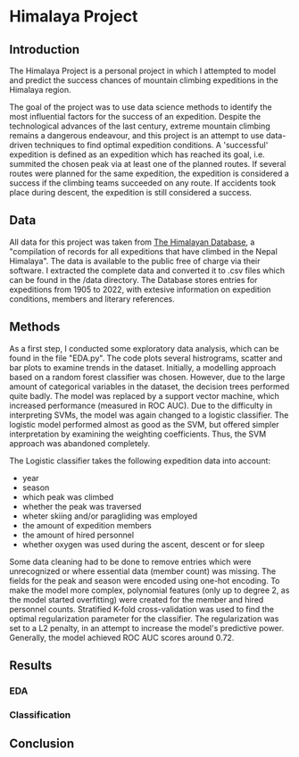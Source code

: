 # Himalaya Project

## Introduction
The Himalaya Project is a personal project in which I attempted to model and predict the success chances of mountain climbing expeditions in the Himalaya region.

The goal of the project was to use data science methods to identify the most influential factors for the success of an expedition. Despite the technological advances of the last century, extreme mountain climbing remains a dangerous endeavour, and this project is an attempt to use data-driven techniques to find optimal expedition conditions. A 'successful' expedition is defined as an expedition which has reached its goal, i.e. summited the chosen peak via at least one of the planned routes. If several routes were planned for the same expedition, the expedition is considered a success if the climbing teams succeeded on any route. If accidents took place during descent, the expedition is still considered a success.

## Data
All data for this project was taken from [The Himalayan Database](https://www.himalayandatabase.com/), a "compilation of records for all expeditions that have climbed in the Nepal Himalaya". The data is available to the public free of charge via their software. I extracted the complete data and converted it to .csv files which can be found in the /data directory. The Database stores entries for expeditions from 1905 to 2022, with extesive information on expedition conditions, members and literary references.

## Methods
As a first step, I conducted some exploratory data analysis, which can be found in the file "EDA.py". The code plots several histrograms, scatter and bar plots to examine trends in the dataset. Initially, a modelling approach based on a random forest classifier was chosen. However, due to the large amount of categorical variables in the dataset, the decision trees performed quite badly. The model was replaced by a support vector machine, which increased performance (measured in ROC AUC). Due to the difficulty in interpreting SVMs, the model was again changed to a logistic classifier. The logistic model performed almost as good as the SVM, but offered simpler interpretation by examining the weighting coefficients. Thus, the SVM approach was abandoned completely.

The Logistic classifier takes the following expedition data into account:
 - year
 - season
 - which peak was climbed
 - whether the peak was traversed
 - wheter skiing and/or paragliding was employed
 - the amount of expedition members
 - the amount of hired personnel
 - whether oxygen was used during the ascent, descent or for sleep
 
Some data cleaning had to be done to remove entries which were unrecognized or where essential data (member count) was missing.
The fields for the peak and season were encoded using one-hot encoding. To make the model more complex, polynomial features (only up to degree 2, as the model started overfitting) were created for the member and hired personnel counts.
Stratified K-fold cross-validation was used to find the optimal regularization parameter for the classifier. The regularization was set to a L2 penalty, in an attempt to increase the model's predictive power. Generally, the model achieved ROC AUC scores around 0.72.

## Results
### EDA

### Classification

## Conclusion
